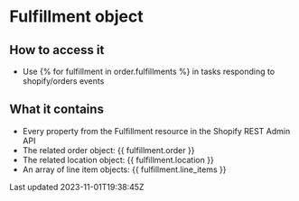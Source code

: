 # Fulfillment object

## How to access it

- Use {% for fulfillment in order.fulfillments %} in tasks responding to shopify/orders events

## What it contains

- Every property from the Fulfillment resource in the Shopify REST Admin API
- The related order object: {{ fulfillment.order }}
- The related location object: {{ fulfillment.location }}
- An array of line item objects: {{ fulfillment.line\_items }}

Last updated 2023-11-01T19:38:45Z